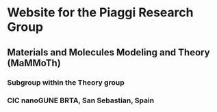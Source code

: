 # Website for the Piaggi Research Group 
## Materials and Molecules Modeling and Theory (MaMMoTh)
### Subgroup within the Theory group
### CIC nanoGUNE BRTA, San Sebastian, Spain
